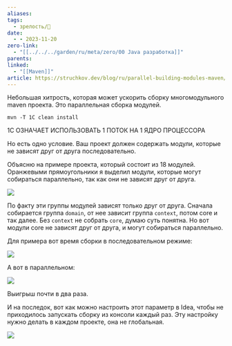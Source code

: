 ```yaml
---
aliases: 
tags:
  - зрелость/🌱
date:
  - - 2023-11-20
zero-link:
  - "[[../../../garden/ru/meta/zero/00 Java разработка]]"
parents: 
linked:
  - "[[Maven]]"
article: https://struchkov.dev/blog/ru/parallel-building-modules-maven/
---
```

Небольшая хитрость, которая может ускорить сборку многомодульного maven проекта. Это параллельная сборка модулей.

```shell
mvn -T 1C clean install
```

1C ОЗНАЧАЕТ ИСПОЛЬЗОВАТЬ 1 ПОТОК НА 1 ЯДРО ПРОЦЕССОРА

Но есть одно условие. Ваш проект должен содержать модули, которые не зависят друг от друга последовательно.

Объясню на примере проекта, который состоит из 18 модулей. Оранжевыми прямоугольники я выделил модули, которые могут собираться параллельно, так как они не зависят друг от друга.

![](Pasted%20image%2020231120092703.png)

По факту эти группы модулей зависят только друг от друга. Сначала собирается группа `domain`, от нее зависит группа `context`, потом core и так далее. Без `context` не собрать `core`, думаю суть понятна. Но вот модули core не зависят друг от друга, и могут собираться параллельно.

Для примера вот время сборки в последовательном режиме:

![](Pasted%20image%2020231120092720.png)

А вот в параллельном:

![](Pasted%20image%2020231120092732.png)

Выигрыш почти в два раза.

И на последок, вот как можно настроить этот параметр в Idea, чтобы не приходилось запускать сборку из консоли каждый раз. Эту настройку нужно делать в каждом проекте, она не глобальная.

![](Pasted%20image%2020231120092753.png)